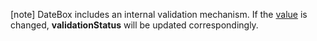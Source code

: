 <!-- %fullDescription% -->

[note] DateBox includes an internal validation mechanism. If the [value](/Documentation/ApiReference/UI_Components/dxDateBox/Configuration/#value) is changed, **validationStatus** will be updated correspondingly.

<!-- import * from 'api-reference\10 UI Components\Editor\1 Configuration\validationStatus.md' -->